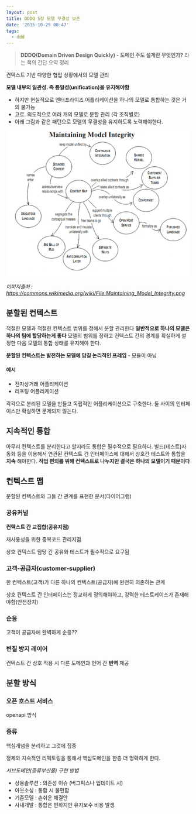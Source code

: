 ```yaml
---
layout: post
title: DDDQ 5장 모델 무결성 보존
date: '2015-10-29 00:47'
tags:
  - ddd
---
```


> **DDDQ(Domain Driven Design Quickly) - 도메인 주도 설계란 무엇인가?** 라는 책의 간단 요약 정리

컨텍스트 기반 다양한 협업 상황에서의 모델 관리

**모델 내부의 일관성. 즉 통일성(unification)을 유지해야함**

- 하지만 현실적으로 엔터프라이즈 어플리케이션을 하나의 모델로 통합하는 것은 거의 불가능
- 고로. 의도적으로 여러 개의 모델로 분할 관리 (각 조직별로)
- 아래 그림과 같은 패턴으로 모델의 무결성을 유지하도록 노력해야한다.

![context map](/images/2015/10/dddq_contextmap.png)

*이미지출처 : https://commons.wikimedia.org/wiki/File:Maintaining_Model_Integrity.png*

## 분할된 컨텍스트

적절한 모델과 적절한 컨텍스트 범위를 정해서 분할 관리한다
**일반적으로 하나의 모델은 하나의 팀에 할당하는게 좋다**
모델의 범위를 정하고 컨텍스트 간의 경계를 확실하게 설정한 다음 모델의 통합 상태를 유지해야 한다.

**분할된 컨텍스트는 발전하는 모델에 담길 논리적인 프레임** - 모듈이 아님

#### 예시
- 전자상거래 어플리케이션
- 리포팅 어플리케이션

각각으로 분리된 모델을 만들고 독립적인 어플리케이션으로 구축한다.
둘 사이의 인터페이스만 확실하면 문제되지 않는다.

## 지속적인 통합

아무리 컨텍스트를 분리한다고 할지라도 통합은 필수적으로 필요하다.
빌드(테스트)자동화 등을 이용해서 연관된 컨텍스트 간 인터페이스에 대해서 상호간 테스트와 통합을 **지속** 해야한다.
**작업 편의를 위해 컨텍스트로 나누지만 결국은 하나의 모델이기 때문이다**

## 컨텍스트 맵

분할된 컨텍스트와 그들 간 관계를 표현한 문서(다이어그램)

### 공유커널

**컨텍스트 간 교집합(공유지점)**

재사용성을 위한 중복코드 관리지점

상호 컨텍스트 담당 간 공유와 테스트가 필수적으로 요구됨

### 고객-공급자(customer-supplier)

한 컨텍스트(고객)가 다른 하나의 컨텍스트(공급자)에 완전히 의존하는 관계

상호 컨텍스트 간 인터페이스는 정교하게 정의해야하고, 강력한 테스트케이스가 존재해야함(안전장치)

### 순응

고객이 공급자에 완벽하게 순응??

### 변질 방지 레이어

컨텍스트 간 상호 작용 시 다른 도메인과 언어 간 **번역** 제공

## 분할 방식

### 오픈 호스트 서비스

openapi 방식

### 증류

핵심개념을 분리하고 그것에 집중

정제와 지속적인 리펙토링을 통해서 핵심도메인을 한층 더 명확하게 한다.

*서브도메인(증류부산물) 구현 방법*

- 상용솔루션 : 의존성 이슈 (버그픽스나 업데이트 시)
- 아웃소싱 : 통합 시 불편함
- 기존모델 : 손쉬운 해결안
- 사내개발 : 통합은 편하지만 유지보수 비용 발생
